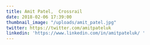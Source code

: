 ```yaml
---
title: Amit Patel,  Crossrail
date: 2018-02-06 17:39:00 
thumbnail_image: "/uploads/amit_patel.jpg"
twitter: https://twitter.com/amitpateluk
linkedin: 'https://www.linkedin.com/in/amitpateluk/ '
---
```


